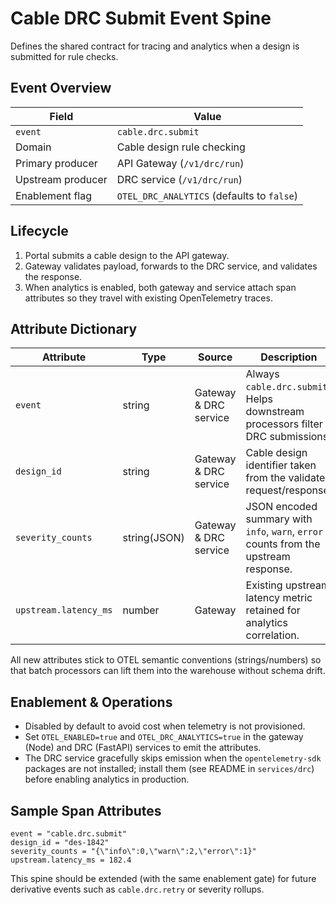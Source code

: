 # Cable DRC Submit Event Spine

Defines the shared contract for tracing and analytics when a design is submitted
for rule checks.

## Event Overview

| Field | Value |
| --- | --- |
| `event` | `cable.drc.submit` |
| Domain | Cable design rule checking |
| Primary producer | API Gateway (`/v1/drc/run`) |
| Upstream producer | DRC service (`/v1/drc/run`) |
| Enablement flag | `OTEL_DRC_ANALYTICS` (defaults to `false`) |

## Lifecycle

1. Portal submits a cable design to the API gateway.
2. Gateway validates payload, forwards to the DRC service, and validates the response.
3. When analytics is enabled, both gateway and service attach span attributes so
   they travel with existing OpenTelemetry traces.

## Attribute Dictionary

| Attribute | Type | Source | Description |
| --- | --- | --- | --- |
| `event` | string | Gateway & DRC service | Always `cable.drc.submit`. Helps downstream processors filter DRC submissions. |
| `design_id` | string | Gateway & DRC service | Cable design identifier taken from the validated request/response. |
| `severity_counts` | string(JSON) | Gateway & DRC service | JSON encoded summary with `info`, `warn`, `error` counts from the upstream response. |
| `upstream.latency_ms` | number | Gateway | Existing upstream latency metric retained for analytics correlation. |

All new attributes stick to OTEL semantic conventions (strings/numbers) so that
batch processors can lift them into the warehouse without schema drift.

## Enablement & Operations

- Disabled by default to avoid cost when telemetry is not provisioned.
- Set `OTEL_ENABLED=true` and `OTEL_DRC_ANALYTICS=true` in the gateway (Node)
  and DRC (FastAPI) services to emit the attributes.
- The DRC service gracefully skips emission when the `opentelemetry-sdk`
  packages are not installed; install them (see README in `services/drc`) before
  enabling analytics in production.

## Sample Span Attributes

```
event = "cable.drc.submit"
design_id = "des-1842"
severity_counts = "{\"info\":0,\"warn\":2,\"error\":1}"
upstream.latency_ms = 182.4
```

This spine should be extended (with the same enablement gate) for future
derivative events such as `cable.drc.retry` or severity rollups.
